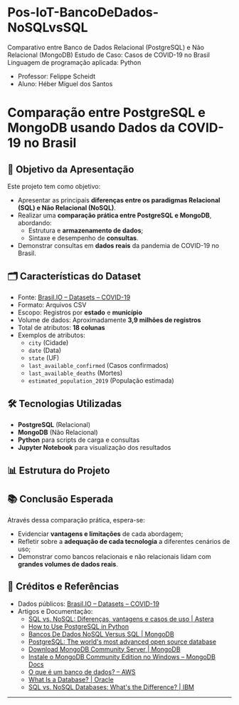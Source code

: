 # Pos-IoT-BancoDeDados-NoSQLvsSQL
Comparativo entre Banco de Dados Relacional (PostgreSQL) e Não Relacional (MongoDB)​  Estudo de Caso: Casos de COVID-19 no Brasil​  Linguagem de programação aplicada: Python
- Professor: Felippe Scheidt
- Aluno: Héber Miguel dos Santos

# Comparação entre PostgreSQL e MongoDB usando Dados da COVID-19 no Brasil

## 🎯 Objetivo da Apresentação

Este projeto tem como objetivo:

- Apresentar as principais **diferenças entre os paradigmas Relacional (SQL) e Não Relacional (NoSQL)**.
- Realizar uma **comparação prática entre PostgreSQL e MongoDB**, abordando:
  - Estrutura e **armazenamento de dados**;
  - Sintaxe e desempenho de **consultas**.
- Demonstrar consultas em **dados reais** da pandemia de COVID-19 no Brasil.

## 🗂️ Características do Dataset

- Fonte: [Brasil.IO – Datasets – COVID-19](https://brasil.io/dataset/covid19/caso/)
- Formato: Arquivos CSV
- Escopo: Registros por **estado** e **município**
- Volume de dados: Aproximadamente **3,9 milhões de registros**
- Total de atributos: **18 colunas**
- Exemplos de atributos:
  - `city` (Cidade)
  - `date` (Data)
  - `state` (UF)
  - `last_available_confirmed` (Casos confirmados)
  - `last_available_deaths` (Mortes)
  - `estimated_population_2019` (População estimada)

## 🛠️ Tecnologias Utilizadas

- **PostgreSQL** (Relacional)
- **MongoDB** (Não Relacional)
- **Python** para scripts de carga e consultas
- **Jupyter Notebook** para visualização dos resultados

## 📊 Estrutura do Projeto

## 📚 Conclusão Esperada

Através dessa comparação prática, espera-se:

- Evidenciar **vantagens e limitações** de cada abordagem;
- Refletir sobre a **adequação de cada tecnologia** a diferentes cenários de uso;
- Demonstrar como bancos relacionais e não relacionais lidam com **grandes volumes de dados reais**.

## 🧾 Créditos e Referências

- Dados públicos: [Brasil.IO – Datasets – COVID-19](https://brasil.io/dataset/covid19/caso/)
- Artigos e Documentação:
  - [SQL vs. NoSQL: Diferenças, vantagens e casos de uso | Astera](https://www.astera.com/type/blog/sql-vs-nosql/)
  - [How to Use PostgreSQL in Python](https://www.psycopg.org/)
  - [Bancos De Dados NoSQL Versus SQL | MongoDB](https://www.mongodb.com/pt-br/nosql-explained/nosql-vs-sql)
  - [PostgreSQL: The world's most advanced open source database](https://www.postgresql.org/)
  - [Download MongoDB Community Server | MongoDB](https://www.mongodb.com/try/download/community)
  - [Instale o MongoDB Community Edition no Windows – MongoDB Docs](https://www.mongodb.com/docs/manual/tutorial/install-mongodb-on-windows/)
  - [O que é um banco de dados? – AWS](https://aws.amazon.com/pt/what-is/database/)
  - [What Is a Database? | Oracle](https://www.oracle.com/database/what-is-database/)
  - [SQL vs. NoSQL Databases: What's the Difference? | IBM](https://www.ibm.com/cloud/blog/sql-vs-nosql)

---
